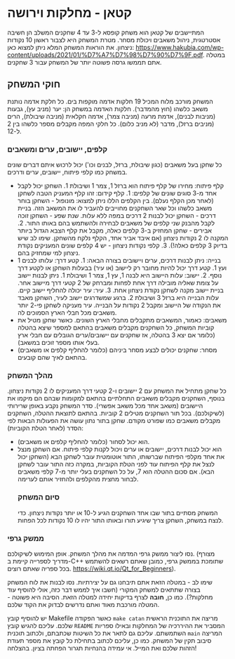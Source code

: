 # קטאן - מחלקות וירושה
המתיישבים של קטאן הוא משחק קופסא ל-3 עד 4 שחקנים המשלב הן חשיבה אסטרטגית, ניהול משאבים ויכולת מסחר. מטרת המשחק היא לצבור ראשון 10 נקודות ניצחון.
את הוראות המשחק המלא ניתן למצוא כאן: https://www.hakubia.com/wp-content/uploads/2021/01/%D7%A7%D7%98%D7%90%D7%9F.pdf.
במטלה אתם תממשו גרסה פשוטה יותר של המשחק עבור 3 שחקנים.
## חוקי המשחק
המשחק מורכב מלוח המכיל 19 חלקות אדמה מוקפות בים. כל חלקת אדמה נותנת משאב כלשהו (חוץ מהמדבר). חלקות האדמה במשחק הן: יער (מניב עץ), גבעות (מניבות לבנים), אדמת מרעה (מניבה צמר), אדמה חקלאית (מניבה שיבולת), הרים (מניבים ברזל), מדבר (לא מניב כלום).
כל חלקי המפה מקבלים מספר כלשהו בין 2 ל-12. 
### קלפים, יישובים, ערים ומשאבים
כל שחקן בעל משאבים (כגון שיבולת, ברזל, לבנים וכו') יכול לרכוש איתם דברים שונים במשחק כמו קלפי פיתוח, יישובים, ערים ודרכים.
- קלף פיתוח: מחירו של קלף פיתוח הוא ברזל 1, צמר 1 ושיבולת 1. השחקן יכול לקבל אחד מ-3 סוגים שונים של קלפים: 1. קלף קידום: זהו קלף המעניק הטבה לשחקן (לאחר מכן הקלף נעלם). בין הקלפים הללו ניתן למצוא: מונופול - השחקן בוחר משאב כלשהו וכל שאר השחקנים מחוייבים להעביר לו את המשאב הזה. בניית דרכים - השחקן יכול לבנות 2 דרכים במפה ללא עלות. שנת שפע - השחקן זוכה לקבל מהבנק שני קלפים של משאבים לבחירה ולהשתמש בהם באותו התור. 2. אבירים - שחקן המחזיק ב-3 קלפים כאלה, מקבל את קלף הצבא הגדול ביותר המקנה לו 2 נקודות ניצחון (אם איבד אביר אחד, הקלף נלקח מהשחקן. שימו לב שיש בדיוק 3 קלפים כאלה!). 3. קלפי נקודות ניצחון - יש 4 קלפים שונים המעניקים נקודת ניצחון למי שמחזיק בהם.
- בנייה: ניתן לבנות דרכים, ערים ויישובים בצורה הבאה: 1. קטע דרך: עלותו לבנים 1 ועץ 1. קטע דרך יכול להיות מחובר רק ליישוב (או עיר) בבעלות השחקן או לקטע דרך נוסף. 2. יישוב: עלות היישוב היא לבנה 1, עץ 1, צמר 1 ושיבולת 1. ניתן לבנות יישוב על צומת שאליה מובילה דרך אחת לפחות ומברחק של 2 קטעי דרך מיישוב אחר. בניית יישוב מקנה לשחקן נקודת ניצחון אחת. 3. עיר: עיר יכולה להחליף יישוב קיים. עלות הבנייה היא ברזל 3 ושיבולת 2. ברגע שמשדרגים יישוב לעיר, השחקן מאבד את הנקודה של היישוב ומקבל 2 נקודות על הבנייה. עיר מעניקה לשחקן פי-2 יותר משאבים מכל חבלי הארץ הסמוכים לה.
- משאבים: כאמור, המשאבים מתקבלים מחבלי הארץ השונים. כאשר שחקן מטיל את קוביות המשחק, כל השחקנים מקבלים משאבים בהתאם למספר שיצא בהטלה (כלומר אם יצא 3 בהטלה, אז שחקנים עם יישובים/ערים הגובלים עם חבלי ארץ בעלי אותו מספר זוכים במשאב).
- מסחר: שחקנים יכולים לבצע מסחר ביניהם (כלומר להחליף קלפים או משאבים) בהתאם לאיך שהם קובעים.
### מהלך המשחק
כל שחקן מתחיל את המשחק עם 2 יישובים ו-2 קטעי דרך המעניקים לו 2 נקודות ניצחון. בנוסף, השחקנים מקבלים משאבים התחלתיים בהתאם למקומות שבהם הם מיקמו את היישובים (משאב אחד מכל משאב אפשרי).
סדר המשחק נקבע באופן שרירותי (לשיקולכם). בכל תור השחקנים מטילים 2 קוביות. בהתאם לתוצאת ההטלה, השחקנים מקבלים משאבים כמו שפורט מקודם.
שחקן בתור נתון עושה את הפעולות הבאות לפי הסדר (לאחר הטלת הקוביות):
- הוא יכול לסחור (כלומר להחליף קלפים או משאבים).
- הוא יכול לבנות דרכים, יישובים או ערים ויכול לקנות קלפי פיתוח.
  אם השחקן מנצל את אחד מקלפי הפיתוח שברשותו, התור אוטומטית עובר לשחקן הבא (השחקן יכול לנצל את קלף הפיתוח עוד לפני הטלת הקוביות, במקרה כזה התור עובר לשחקן הבא).
  אם סכום ההטלה הוא 7, על כל השחקנים בעלי יותר מ-7 קלפי משאבים לבחור מחצית מהקלפים ולהחזיר אותם לערימה.
  ### סיום המשחק
  המשחק מסתיים בתור שבו אחד השחקנים הגיע ל-10 או יותר נקודות ניצחון. כדי לנצח במשחק, השחקן צריך שיגיע תורו ובאותו התור יהיו לו 10 נקודות לכל הפחות.
### ממשק גרפי
נסו ליצור ממשק גרפי המדמה את מהלך המשחק. אופן המימוש לשיקולכם. (מצורף מדריך לספרייה קיימת ב-C++ שתומכת בממשק גרפי, כמובן שאתם רשאים להשתמש בכל ספריה שאתם רוצים. https://wiki.qt.io/Qt_for_Beginners).

שימו לב - במטלה הזאת אתם תיבחנו גם על יצירתיות. נסו לבנות את לוח המשחק בצורה שתתאים למשחק המקורי (חשבו איך לממש דבר כזה, אולי להוסיף עוד מחלקות?). כמו כן, **חובה** לצרף בדיקות יחידה למטלה הזאת. הסיבה היא פשוטה - המטלה מורכבת מאוד ואתם נדרשים לבדוק את הקוד שלכם. 

יש להוסיף קובץ Makefile כאשר הפקודה ``` make catan ``` מריצה את התוכנית הראשית שלכם. עליכם להגיש קובץ ```README``` המסביר את ההיררכיה של המחלקות ובאילו ספריות השתמשתם. עליכם גם לתאר את כל השיטות שכתבתם, ולכתוב תוכנית ```main``` המריצה סיבוב תקין של המשחק. כמו כן, עליכם לכתוב בתחילת כל קובץ את מספר תעודת הזהות שלכם ואת המייל. אי עמידה בהנחיות תגרור הפחתה בציון. 
בהצלחה!
